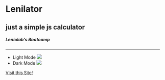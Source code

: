 # Lenilator
## just a simple js calculator

##### Leniolab's Bootcamp
-----

- Light Mode
![](https://i.ibb.co/DVwx9HM/Captura-de-Pantalla-2021-05-26-a-la-s-23-14-03.png)
- Dark Mode
![](https://i.ibb.co/WyJyvTc/Captura-de-Pantalla-2021-05-26-a-la-s-23-15-05.png)

[Visit this Site!]()
